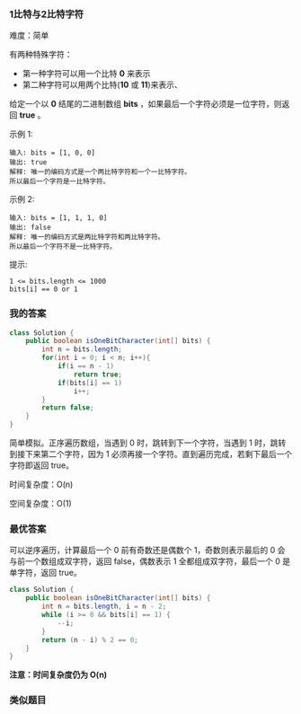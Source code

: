 ### 1比特与2比特字符

难度：简单



有两种特殊字符：

- 第一种字符可以用一个比特 **0** 来表示
- 第二种字符可以用两个比特(**10** 或 **11**)来表示、

给定一个以 **0** 结尾的二进制数组 **bits** ，如果最后一个字符必须是一位字符，则返回 **true** 。

 

示例 1:

```
输入: bits = [1, 0, 0]
输出: true
解释: 唯一的编码方式是一个两比特字符和一个一比特字符。
所以最后一个字符是一比特字符。
```

示例 2:

```
输入: bits = [1, 1, 1, 0]
输出: false
解释: 唯一的编码方式是两比特字符和两比特字符。
所以最后一个字符不是一比特字符。
```



提示:

    1 <= bits.length <= 1000
    bits[i] == 0 or 1





### 我的答案

```java
class Solution {
    public boolean isOneBitCharacter(int[] bits) {
        int n = bits.length;
        for(int i = 0; i < n; i++){
            if(i == n - 1)
                return true;
            if(bits[i] == 1)
                i++;
        }
        return false;
    }
}
```

简单模拟。正序遍历数组，当遇到 0 时，跳转到下一个字符，当遇到 1 时，跳转到接下来第二个字符，因为 1 必须再接一个字符。直到遍历完成，若剩下最后一个字符即返回 true。



时间复杂度：O(n)

空间复杂度：O(1)





### 最优答案

可以逆序遍历，计算最后一个 0 前有奇数还是偶数个 1，奇数则表示最后的 0 会与前一个数组成双字符，返回 false，偶数表示 1 全都组成双字符，最后一个 0 是单字符，返回 true。

```java
class Solution {
    public boolean isOneBitCharacter(int[] bits) {
        int n = bits.length, i = n - 2;
        while (i >= 0 && bits[i] == 1) {
            --i;
        }
        return (n - i) % 2 == 0;
    }
}
```

**注意：时间复杂度仍为 O(n)**





### 类似题目

